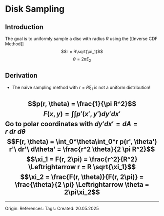 # Disk Sampling

## Introduction

The goal is to uniformly sample a disc with radius $R$ using the [[Inverse CDF Method]]
$$r = R\sqrt{\xi_1}$$
$$\theta = 2 \pi \xi_2$$

## Derivation

- The naive sampling method with $r = R\xi_1$ is not a uniform distribution!

$$p(r, \theta) = \frac{1}{\pi R^2}$$
$$F(x,y)= \int \int p'(x',y')dy'dx'$$
Go to polar coordinates with $dy'dx' = dA = r\ dr\ d\theta$
$$F(r, \theta) = \int_0^\theta\int_0^r p(r', \theta') r'\ dr'\ d\theta' = \frac{r^2 \theta}{2 \pi R^2}$$
$$\xi_1 = F(r, 2\pi) = \frac{r^2}{R^2} \Leftrightarrow r = R \sqrt{\xi_1}$$
$$\xi_2 = \frac{F(r, \theta)}{F(r, 2\pi)} = \frac{\theta}{2 \pi} \Leftrightarrow \theta = 2\pi\xi_2$$
---
---

Origin: 
References: 
Tags: 
Created: 20.05.2025

